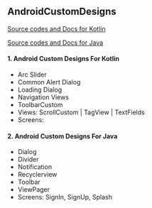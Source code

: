 ## AndroidCustomDesigns

[Source codes and Docs for Kotlin](https://github.com/williamvietnam/AndroidCustomDesigns/tree/main/kotlin)

[Source codes and Docs for Java](https://github.com/williamvietnam/AndroidCustomDesigns/tree/main/java)

#### 1. Android Custom Designs For Kotlin

- Arc Slider
- Common Alert Dialog
- Loading Dialog
- Navigation Views
- ToolbarCustom
- Views: ScrollCustom | TagView | TextFields
- Screens: 

#### 2. Android Custom Designs For Java

- Dialog
- Divider
- Notification
- Recyclerview
- Toolbar
- ViewPager
- Screens: SignIn, SignUp, Splash